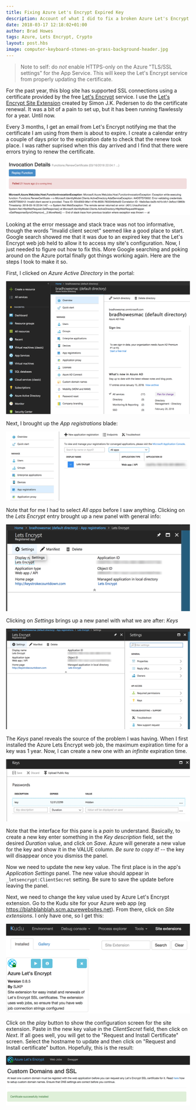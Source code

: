 ```yaml
---
title: Fixing Azure Let's Encrypt Expired Key
description: Account of what I did to fix a broken Azure Let's Encrypt web job
date: 2018-03-17 12:18:02+01:00
author: Brad Howes
tags: Azure, Lets Encrypt, Crypto
layout: post.hbs
image: computer-keyboard-stones-on-grass-background-header.jpg
---
```


> Note to self: do *not* enable HTTPS-only on the Azure "TLS/SSL settings" for the App Service. This will keep
> the Let's Encrypt service from properly updating the certificate.

For the past year, this blog site has supported SSL connections using a certificate provided by the free
[Let's Encrypt](https://letsencrypt.org) service. I use the
[Let's Encrypt Site Extension](https://github.com/sjkp/letsencrypt-siteextension) created by Simon J.K. Pedersen
to do the certificate renewal. It was a bit of a pain to set up, but it has been running flawlessly for a year.
Until now.

Every 3 months, I get an email from Let's Encrypt notifying me that the certificate I am using from them is
about to expire. I create a calendar entry a couple of days prior to the expiration date to check that the renew
took place. I was rather suprised when this day arrived and I find that there were errors trying to renew the
certificate.

![](step0.png)

Looking at the error message and stack trace was not too informative, though the words "Invalid client secret"
seemed like a good place to start. Google search showed me that it was due to an expired key that the Let's
Encrypt web job held to allow it to access my site's configuration. Now, I just needed to figure out how to fix
this. More Google searching and poking around on the Azure portal finally got things working again. Here are the
steps I took to make it so.

First, I clicked on _Azure Active Directory_ in the portal:

![](step1.png)

Next, I brought up the _App registrations_ blade:

![](step2.png)

Note that for me I had to select *All apps* before I saw anything. Clicking on the _Lets Encrypt_ entry brought
up a new panel with general info:

![](step3.png)

Clicking on _Settings_ brings up a new panel with what we are after: _Keys_

![](step4.png)

The _Keys_ panel reveals the source of the problem I was having. When I first installed the Azure Lets Encrypt
web job, the maximum expiration time for a key was 1 year. Now, I can create a new one with an _infinite_
expiration time.

![](step5.png)

Note that the interface for this pane is a _pain_ to understand. Basically, to create a new key enter something
in the _Key description_ field, set the desired _Duration_ value, and click on _Save_. Azure will generate a new
value for the key and show it in the VALUE column. *Be sure to copy it!* -- the key will disappear once you
dismiss the panel.

Now we need to update the new key value. The first place is in the app's _Application Settings_ panel. The new
value should appear in `_letsencrypt:ClientSecret` setting. Be sure to save the update before leaving the panel.

Next, we need to change the key value used by Azure Let's Encrypt extension. Go to the Kudu site for your Azure
web app (eg https://blahblahblah.scm.azurewebsites.net). From there, click on _Site extensions_. I only have
one, so I get this:

![](step6.png)

Click on the _play_ button to show the configuration screen for the site extension. Paste in the new key value
in the _ClientSecret_ field, then click on _Next_. If all goes well, you will get to the "Request and Install
Certificate" screen. Select the hostname to update and then click on "Request and Install certificate" button.
Hopefully, this is the result:

![](step7.png)
